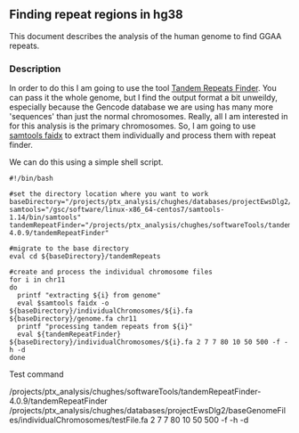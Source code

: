 ## Finding repeat regions in hg38

This document describes the analysis of the human genome to find GGAA repeats.

### Description

In order to do this I am going to use the tool [Tandem Repeats Finder](https://github.com/Benson-Genomics-Lab/TRF). You can pass it the whole genome, but I find the output format a bit unweildy, especially because the Gencode database we are using has many more 'sequences' than just the normal chromosomes. Really, all I am interested in for this analysis is the primary chromosomes. So, I am going to use [samtools faidx](http://www.htslib.org/doc/samtools-faidx.html) to extract them individually and process them with repeat finder.

We can do this using a simple shell script.

```shell
#!/bin/bash

#set the directory location where you want to work
baseDirectory="/projects/ptx_analysis/chughes/databases/projectEwsDlg2/baseGenomeFiles"
samtools="/gsc/software/linux-x86_64-centos7/samtools-1.14/bin/samtools"
tandemRepeatFinder="/projects/ptx_analysis/chughes/softwareTools/tandemRepeatFinder-4.0.9/tandemRepeatFinder"

#migrate to the base directory
eval cd ${baseDirectory}/tandemRepeats

#create and process the individual chromosome files
for i in chr11
do
  printf "extracting ${i} from genome"
  eval $samtools faidx -o ${baseDirectory}/individualChromosomes/${i}.fa ${baseDirectory}/genome.fa chr11
  printf "processing tandem repeats from ${i}"
  eval ${tandemRepeatFinder} ${baseDirectory}/individualChromosomes/${i}.fa 2 7 7 80 10 50 500 -f -h -d
done  
```

Test command

/projects/ptx_analysis/chughes/softwareTools/tandemRepeatFinder-4.0.9/tandemRepeatFinder /projects/ptx_analysis/chughes/databases/projectEwsDlg2/baseGenomeFiles/individualChromosomes/testFile.fa 2 7 7 80 10 50 500 -f -h -d